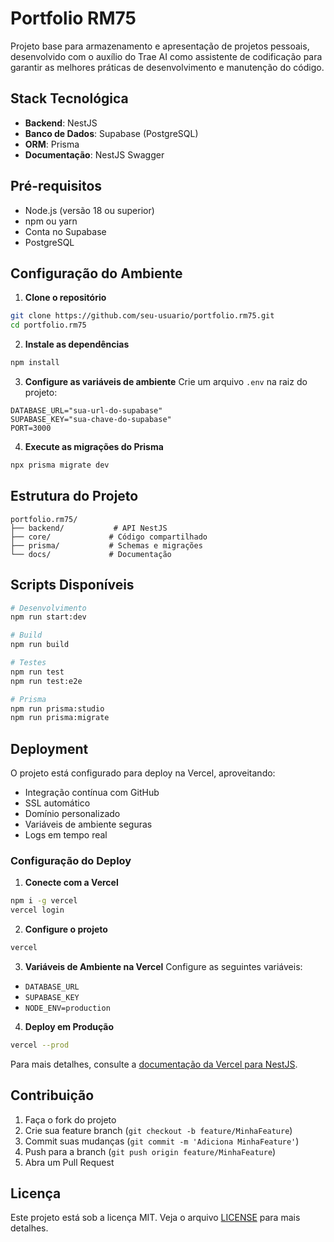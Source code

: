 # Portfolio RM75

Projeto base para armazenamento e apresentação de projetos pessoais, desenvolvido com o auxílio do Trae AI como assistente de codificação para garantir as melhores práticas de desenvolvimento e manutenção do código.

## Stack Tecnológica

- **Backend**: NestJS
- **Banco de Dados**: Supabase (PostgreSQL)
- **ORM**: Prisma
- **Documentação**: NestJS Swagger

## Pré-requisitos

- Node.js (versão 18 ou superior)
- npm ou yarn
- Conta no Supabase
- PostgreSQL

## Configuração do Ambiente

1. **Clone o repositório**
```bash
git clone https://github.com/seu-usuario/portfolio.rm75.git
cd portfolio.rm75
```

2. **Instale as dependências**
```bash
npm install
```

3. **Configure as variáveis de ambiente**
Crie um arquivo `.env` na raiz do projeto:
```env
DATABASE_URL="sua-url-do-supabase"
SUPABASE_KEY="sua-chave-do-supabase"
PORT=3000
```

4. **Execute as migrações do Prisma**
```bash
npx prisma migrate dev
```

## Estrutura do Projeto

```
portfolio.rm75/
├── backend/           # API NestJS
├── core/             # Código compartilhado
├── prisma/           # Schemas e migrações
└── docs/             # Documentação
```

## Scripts Disponíveis

```bash
# Desenvolvimento
npm run start:dev

# Build
npm run build

# Testes
npm run test
npm run test:e2e

# Prisma
npm run prisma:studio
npm run prisma:migrate
```

## Deployment

O projeto está configurado para deploy na Vercel, aproveitando:
- Integração contínua com GitHub
- SSL automático
- Domínio personalizado
- Variáveis de ambiente seguras
- Logs em tempo real

### Configuração do Deploy

1. **Conecte com a Vercel**
```bash
npm i -g vercel
vercel login
```

2. **Configure o projeto**
```bash
vercel
```

3. **Variáveis de Ambiente na Vercel**
Configure as seguintes variáveis:
- `DATABASE_URL`
- `SUPABASE_KEY`
- `NODE_ENV=production`

4. **Deploy em Produção**
```bash
vercel --prod
```

Para mais detalhes, consulte a [documentação da Vercel para NestJS](https://vercel.com/guides/using-nestjs-with-vercel).

## Contribuição

1. Faça o fork do projeto
2. Crie sua feature branch (`git checkout -b feature/MinhaFeature`)
3. Commit suas mudanças (`git commit -m 'Adiciona MinhaFeature'`)
4. Push para a branch (`git push origin feature/MinhaFeature`)
5. Abra um Pull Request

## Licença

Este projeto está sob a licença MIT. Veja o arquivo [LICENSE](LICENSE) para mais detalhes.
